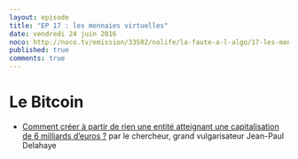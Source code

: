 ```yaml
---
layout: episode
title: "EP 17 : les monnaies virtuelles"
date: vendredi 24 juin 2016
noco: http://noco.tv/emission/33502/nolife/la-faute-a-l-algo/17-les-monnaies-virtuelles
published: true
comments: true
---
```

# Le Bitcoin

- [Comment créer à partir de rien une entité atteignant une capitalisation de 6 milliards d’euros ?](http://www.les-ernest.fr/le-bitcoin-quand-la-cryptographie-reinvente-la-monnaie-2/) par le chercheur, grand vulgarisateur Jean-Paul Delahaye
